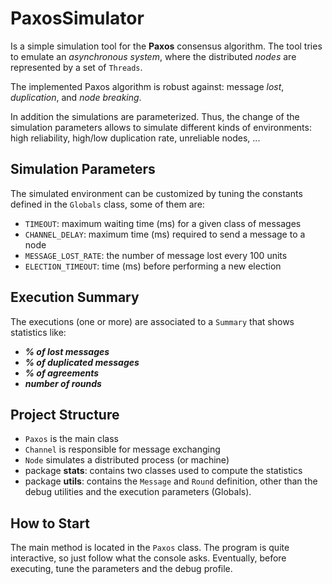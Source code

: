 # PaxosSimulator
Is a simple simulation tool for the __Paxos__ consensus algorithm.
The tool tries to emulate an _asynchronous system_, where the distributed _nodes_ are represented by a set of `Threads`. 

The implemented Paxos algorithm is robust against: message _lost_, _duplication_, and _node breaking_. 

In addition the simulations are parameterized. Thus, the change of the simulation parameters allows to simulate different kinds of environments: high reliability, high/low duplication rate, unreliable nodes, ...

## Simulation Parameters
The simulated environment can be customized by tuning the constants defined in the `Globals` class, some of them are:
* `TIMEOUT`: maximum waiting time (ms) for a given class of messages
* `CHANNEL_DELAY`: maximum time (ms) required to send a message to a node
* `MESSAGE_LOST_RATE`: the number of message lost every 100 units
* `ELECTION_TIMEOUT`: time (ms) before performing a new election

## Execution Summary
The executions (one or more) are associated to a `Summary` that shows statistics like:
* ___% of lost messages___
* ___% of duplicated messages___
* ___% of agreements___
* ___number of rounds___

## Project Structure
- `Paxos` is the main class
- `Channel` is responsible for message exchanging
- `Node` simulates a distributed process (or machine)
- package __stats__: contains two classes used to compute the statistics
- package __utils__: contains the `Message` and `Round` definition, 
other than the debug utilities and the execution parameters (Globals).

## How to Start
The main method is located in the `Paxos` class. 
The program is quite interactive, so just follow what the console asks.
 Eventually, before executing, tune the parameters and the debug profile.
